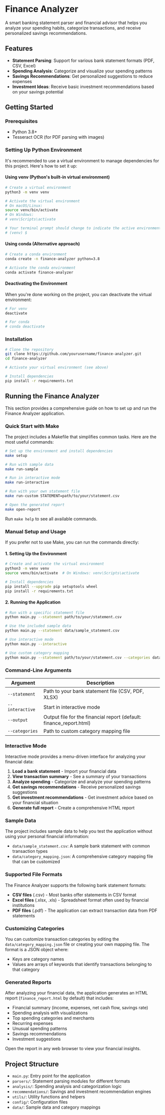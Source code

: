 # Finance Analyzer

A smart banking statement parser and financial advisor that helps you analyze your spending habits, categorize transactions, and receive personalized savings recommendations.

## Features

- **Statement Parsing**: Support for various bank statement formats (PDF, CSV, Excel)
- **Spending Analysis**: Categorize and visualize your spending patterns
- **Savings Recommendations**: Get personalized suggestions to reduce expenses
- **Investment Ideas**: Receive basic investment recommendations based on your savings potential

## Getting Started

### Prerequisites

- Python 3.8+
- Tesseract OCR (for PDF parsing with images)

### Setting Up Python Environment

It's recommended to use a virtual environment to manage dependencies for this project. Here's how to set it up:

#### Using venv (Python's built-in virtual environment)

```bash
# Create a virtual environment
python3 -m venv venv

# Activate the virtual environment
# On macOS/Linux:
source venv/bin/activate
# On Windows:
# venv\Scripts\activate

# Your terminal prompt should change to indicate the active environment
# (venv) $
```

#### Using conda (Alternative approach)

```bash
# Create a conda environment
conda create -n finance-analyzer python=3.8

# Activate the conda environment
conda activate finance-analyzer
```

#### Deactivating the Environment

When you're done working on the project, you can deactivate the virtual environment:

```bash
# For venv
deactivate

# For conda
# conda deactivate
```

### Installation

```bash
# Clone the repository
git clone https://github.com/yourusername/finance-analyzer.git
cd finance-analyzer

# Activate your virtual environment (see above)

# Install dependencies
pip install -r requirements.txt
```

## Running the Finance Analyzer

This section provides a comprehensive guide on how to set up and run the Finance Analyzer application.

### Quick Start with Make

The project includes a Makefile that simplifies common tasks. Here are the most useful commands:

```bash
# Set up the environment and install dependencies
make setup

# Run with sample data
make run-sample

# Run in interactive mode
make run-interactive

# Run with your own statement file
make run-custom STATEMENT=path/to/your/statement.csv

# Open the generated report
make open-report
```

Run `make help` to see all available commands.

### Manual Setup and Usage

If you prefer not to use Make, you can run the commands directly:

#### 1. Setting Up the Environment

```bash
# Create and activate the virtual environment
python3 -m venv venv
source venv/bin/activate  # On Windows: venv\Scripts\activate

# Install dependencies
pip install --upgrade pip setuptools wheel
pip install -r requirements.txt
```

#### 2. Running the Application

```bash
# Run with a specific statement file
python main.py --statement path/to/your/statement.csv

# Use the included sample data
python main.py --statement data/sample_statement.csv

# Use interactive mode
python main.py --interactive

# Use custom category mapping
python main.py --statement path/to/your/statement.csv --categories data/category_mapping.json
```

### Command-Line Arguments

| Argument | Description |
|----------|-------------|
| `--statement` | Path to your bank statement file (CSV, PDF, XLSX) |
| `--interactive` | Start in interactive mode |
| `--output` | Output file for the financial report (default: finance_report.html) |
| `--categories` | Path to custom category mapping file |

### Interactive Mode

Interactive mode provides a menu-driven interface for analyzing your financial data:

1. **Load a bank statement** - Import your financial data
2. **View transaction summary** - See a summary of your transactions
3. **Analyze spending** - Categorize and analyze your spending patterns
4. **Get savings recommendations** - Receive personalized savings suggestions
5. **Get investment recommendations** - Get investment advice based on your financial situation
6. **Generate full report** - Create a comprehensive HTML report

### Sample Data

The project includes sample data to help you test the application without using your personal financial information:

- `data/sample_statement.csv`: A sample bank statement with common transaction types
- `data/category_mapping.json`: A comprehensive category mapping file that can be customized

### Supported File Formats

The Finance Analyzer supports the following bank statement formats:

- **CSV files** (.csv) - Most banks offer statements in CSV format
- **Excel files** (.xlsx, .xls) - Spreadsheet format often used by financial institutions
- **PDF files** (.pdf) - The application can extract transaction data from PDF statements

### Customizing Categories

You can customize transaction categories by editing the `data/category_mapping.json` file or creating your own mapping file. The format is a JSON object where:
- Keys are category names
- Values are arrays of keywords that identify transactions belonging to that category

### Generated Reports

After analyzing your financial data, the application generates an HTML report (`finance_report.html` by default) that includes:

- Financial summary (income, expenses, net cash flow, savings rate)
- Spending analysis with visualizations
- Top spending categories and merchants
- Recurring expenses
- Unusual spending patterns
- Savings recommendations
- Investment suggestions

Open the report in any web browser to view your financial insights.

## Project Structure

- `main.py`: Entry point for the application
- `parsers/`: Statement parsing modules for different formats
- `analysis/`: Spending analysis and categorization logic
- `recommendations/`: Savings and investment recommendation engines
- `utils/`: Utility functions and helpers
- `config/`: Configuration files
- `data/`: Sample data and category mappings